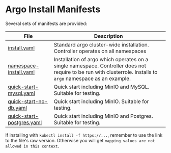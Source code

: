 # Argo Install Manifests

Several sets of manifests are provided:

| File | Description |
|------|-------------|
| [install.yaml](install.yaml) | Standard argo cluster-wide installation. Controller operates on all namespaces |
| [namespace-install.yaml](namespace-install.yaml) | Installation of argo which operates on a single namespace. Controller does not require to be run with clusterrole. Installs to `argo` namespace as an example. |
| [quick-start-mysql.yaml](quick-start-mysql.yaml) | Quick start including MinIO and MySQL. Suitable for testing. |
| [quick-start-no-db.yaml](quick-start-no-db.yaml) | Quick start including MinIO. Suitable for testing. |
| [quick-start-postgres.yaml](quick-start-postgres.yaml) | Quick start including MinIO and Postgres. Suitable for testing. |

If installing with `kubectl install -f https://...`, remember to use the link to the file's raw version.
Otherwise you will get `mapping values are not allowed in this context`.